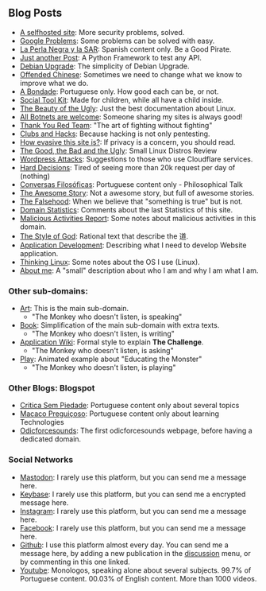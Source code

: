 ## Blog Posts

- [A selfhosted site](./banthemall.md): More security problems, solved. 
- [Google Problems](./google_and_banks.md): Some problems can be solved with easy. 
- [La Perla Negra y la SAR](./sar_pn.md): Spanish content only. Be a Good Pirate. 
- [Just another Post](./posting.md): A Python Framework to test any API. 
- [Debian Upgrade](./debian_upgrade.md): The simplicity of Debian Upgrade. 
- [Offended Chinese](./offended_chinese.md): Sometimes we need to change what we know to improve what we do.
- [A Bondade](./bondade.md): Portuguese only. How good each can be, or not.
- [Social Tool Kit](./promote_app.md): Made for children, while all have a child inside. 
- [The Beauty of the Ugly](./the_beauty_of_the_ugly.md): Just the best documentation about Linux.
- [All Botnets are welcome](./bots.md): Someone sharing my sites is always good! 
- [Thank You Red Team](./blueteam_learning.md): "The art of fighting without fighting"
- [Clubs and Hacks](./hackclub.md): Because hacking is not only pentesting. 
- [How evasive this site is?](./because_we_care.md): If privacy is a concern, you should read. 
- [The Good, the Bad and the Ugly](./linux_comparation.md): Small Linux Distros Review
- [Wordpress Attacks](./wordpress_attacks.md): Suggestions to those who use Cloudflare services. 
- [Hard Decisions](./hard_decisions.md): Tired of seeing more than 20k request per day of (nothing)
- [Conversas Filosóficas](./mistica.md): Portuguese content only - Philosophical Talk
- [The Awesome Story](./awesome_story.md): Not a awesome story, but full of awesome stories. 
- [The Falsehood](./false_hood.md): When we believe that "something is true" but is not. 
- [Domain Statistics](./domain_statistics.md): Comments about the last Statistics of this site.
- [Malicious Activities Report](./mar.md): Some notes about malicious activities in this domain.
- [The Style of God](./style_of_god.md): Rational text that describe the 道.
- [Application Development](./app_dev.md): Describing what I need to develop Website application.
- [Thinking Linux](./think_linux.md): Some notes about the OS I use (Linux).
- [About me](./about_me.md): A "small" description about who I am and why I am what I am.

### Other sub-domains: 

- [Art](https://art.odicforcesounds.com): This is the main sub-domain. 
    - "The Monkey who doesn't listen, is speaking"
- [Book](https://book.odicforcesounds.com): Simplification of the main sub-domain with extra texts.
    - "The Monkey who doesn't listen, is writing"
- [Application Wiki](https://wiki.odicforcesounds.com): Formal style to explain **The Challenge**.
    - "The Monkey who doesn't listen, is asking"
- [Play](https://play.odicforcesounds.com): Animated example about "Educating the Monster"
    - "The Monkey who doesn't listen, is playing"

### Other Blogs: Blogspot

- [Critica Sem Piedade](https://criticasempiedade.blogspot.com): Portuguese content only about several topics
- [Macaco Preguiçoso](https://macacopreguicoso.blogspot.com): Portuguese content only about learning Technologies
- [Odicforcesounds](https://odicforcesounds.blogspot.com): The first odicforcesounds webpage, before having a dedicated domain. 

### Social Networks

- [Mastodon](https://mstdn.business/@SunWukong): I rarely use this platform, but you can send me a message here. 
- [Keybase](https://keybase.io/Path_of_Shields): I rarely use this platform, but you can send me a encrypted message here.
- [Instagram](https://instagram.com/Rakzhodekams): I rarely use this platform, but you can send me a message here.
- [Facebook](https://facebook.com/odicforcesounds): I rarely use this platform, but you can send me a message here. 
- [Github](https://github.com/odicforcesounds): I use this platform almost every day. You can send me a message here, by adding a new publication in the [discussion](https://github.com/orgs/odicforcesounds/discussions/1) menu, or by commenting in this one linked.
- [Youtube](https://www.youtube.com/@odicforcesounds/): Monologos, speaking alone about several subjects. 99.7% of Portuguese content. 00.03% of English content. More than 1000 videos. 
